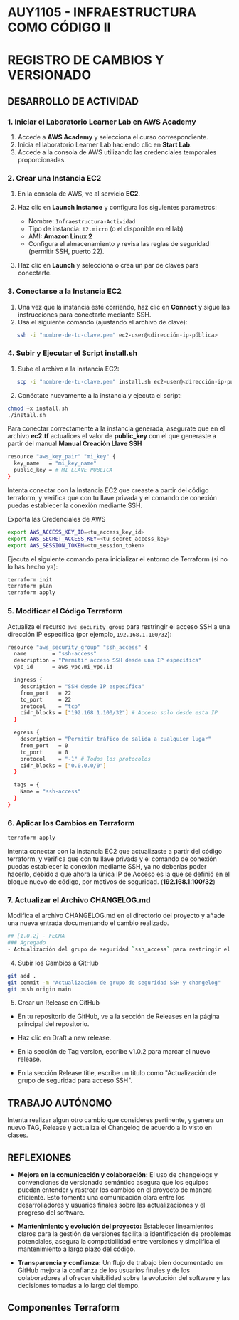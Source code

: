 # AUY1105 - INFRAESTRUCTURA COMO CÓDIGO II

# REGISTRO DE CAMBIOS Y VERSIONADO

## DESARROLLO DE ACTIVIDAD

### 1. Iniciar el Laboratorio Learner Lab en AWS Academy

1. Accede a **AWS Academy** y selecciona el curso correspondiente.  
2. Inicia el laboratorio Learner Lab haciendo clic en **Start Lab**.  
3. Accede a la consola de AWS utilizando las credenciales temporales proporcionadas.

### 2. Crear una Instancia EC2

1. En la consola de AWS, ve al servicio **EC2**.  
2. Haz clic en **Launch Instance** y configura los siguientes parámetros:
   - Nombre: `Infraestructura-Actividad`
   - Tipo de instancia: `t2.micro` (o el disponible en el lab)
   - AMI: **Amazon Linux 2**
   - Configura el almacenamiento y revisa las reglas de seguridad (permitir SSH, puerto 22).  

3. Haz clic en **Launch** y selecciona o crea un par de claves para conectarte.

### 3. Conectarse a la Instancia EC2

1. Una vez que la instancia esté corriendo, haz clic en **Connect** y sigue las instrucciones para conectarte mediante SSH.  
2. Usa el siguiente comando (ajustando el archivo de clave):

```bash
   ssh -i "nombre-de-tu-clave.pem" ec2-user@<dirección-ip-pública>
```

### 4. Subir y Ejecutar el Script install.sh
1. Sube el archivo a la instancia EC2:

```bash
   scp -i "nombre-de-tu-clave.pem" install.sh ec2-user@<dirección-ip-pública>:~
```

2. Conéctate nuevamente a la instancia y ejecuta el script:

```bash
chmod +x install.sh
./install.sh
```

Para conectar correctamente a la instancia generada, asegurate que en el archivo **ec2.tf** actualices el valor de **public_key** con el que generaste a partir del manual **Manual Creación Llave SSH**

```bash
resource "aws_key_pair" "mi_key" {
  key_name   = "mi_key_name"
  public_key = # MI LLAVE PUBLICA
}
```

Intenta conectar con la Instancia EC2 que creaste a partir del código terraform, y verifica que con tu llave privada y el comando de conexión puedas establecer la conexión mediante SSH.

Exporta las Credenciales de AWS 
```bash
export AWS_ACCESS_KEY_ID=<tu_access_key_id>
export AWS_SECRET_ACCESS_KEY=<tu_secret_access_key>
export AWS_SESSION_TOKEN=<tu_session_token>
```

Ejecuta el siguiente comando para inicializar el entorno de Terraform (si no lo has hecho ya):

```bash
terraform init
terraform plan
terraform apply
```

### 5. Modificar el Código Terraform

Actualiza el recurso `aws_security_group` para restringir el acceso SSH a una dirección IP específica (por ejemplo, `192.168.1.100/32`):

```bash
resource "aws_security_group" "ssh_access" {
  name        = "ssh-access"
  description = "Permitir acceso SSH desde una IP específica"
  vpc_id      = aws_vpc.mi_vpc.id

  ingress {
    description = "SSH desde IP específica"
    from_port   = 22
    to_port     = 22
    protocol    = "tcp"
    cidr_blocks = ["192.168.1.100/32"] # Acceso solo desde esta IP
  }

  egress {
    description = "Permitir tráfico de salida a cualquier lugar"
    from_port   = 0
    to_port     = 0
    protocol    = "-1" # Todos los protocolos
    cidr_blocks = ["0.0.0.0/0"]
  }

  tags = {
    Name = "ssh-access"
  }
}
```

### 6. Aplicar los Cambios en Terraform

```bash
terraform apply
```
Intenta conectar con la Instancia EC2 que actualizaste a partir del código terraform, y verifica que con tu llave privada y el comando de conexión puedas establecer la conexión mediante SSH, ya no deberías poder hacerlo, debido a que ahora la única IP de Acceso es la que se definió en el bloque nuevo de código, por motivos de seguridad. (**192.168.1.100/32**)

### 7. Actualizar el Archivo CHANGELOG.md

Modifica el archivo CHANGELOG.md en el directorio del proyecto y añade una nueva entrada documentando el cambio realizado.

```bash
## [1.0.2] - FECHA
### Agregado
- Actualización del grupo de seguridad `ssh_access` para restringir el acceso SSH solo a la IP `192.168.1.100/32`.
```

4. Subir los Cambios a GitHub
```bash
git add .
git commit -m "Actualización de grupo de seguridad SSH y changelog"
git push origin main
```

5. Crear un Release en GitHub

- En tu repositorio de GitHub, ve a la sección de Releases en la página principal del repositorio.

- Haz clic en Draft a new release.

- En la sección de Tag version, escribe v1.0.2 para marcar el nuevo release.

- En la sección Release title, escribe un título como "Actualización de grupo de seguridad para acceso SSH".


## TRABAJO AUTÓNOMO

Intenta realizar algun otro cambio que consideres pertinente, y genera un nuevo TAG, Release y actualiza el Changelog de acuerdo a lo visto en clases.

## REFLEXIONES

- **Mejora en la comunicación y colaboración:** El uso de changelogs y convenciones de versionado semántico asegura que los equipos puedan entender y rastrear los cambios en el proyecto de manera eficiente. Esto fomenta una comunicación clara entre los desarrolladores y usuarios finales sobre las actualizaciones y el progreso del software.

- **Mantenimiento y evolución del proyecto:** Establecer lineamientos claros para la gestión de versiones facilita la identificación de problemas potenciales, asegura la compatibilidad entre versiones y simplifica el mantenimiento a largo plazo del código.

- **Transparencia y confianza:** Un flujo de trabajo bien documentado en GitHub mejora la confianza de los usuarios finales y de los colaboradores al ofrecer visibilidad sobre la evolución del software y las decisiones tomadas a lo largo del tiempo.

## Componentes Terraform
<!-- BEGIN_TF_DOCS -->
<!-- END_TF_DOCS -->